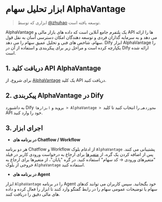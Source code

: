 # ابزار تحلیل سهام AlphaVantage

> ابزاری که توسط [@zhuhao](https://github.com/hwzhuhao) توسعه یافته است.

AlphaVantage یک پلتفرم جامع آنلاین است که داده های بازار مالی و API ها را ارائه می دهد و به سرمایه گذاران فردی و توسعه دهندگان امکان دسترسی آسان به نقل قول سهام، شاخص های فنی و تحلیل عمیق سهام را می دهد. Dify ابزار AlphaVantage را یکپارچه کرده است و مراحل زیر برای پیکربندی و استفاده از آن در Dify ارائه شده است.

## 1. دریافت کلید API AlphaVantage

برای شروع، از [AlphaVantage](https://www.alphavantage.co/support/#api-key) یک کلید API دریافت کنید.

## 2. پیکربندی AlphaVantage در Dify

به داشبورد Dify بروید و `ابزارها > AlphaVantage > مجوزدهی` را انتخاب کنید تا کلید API خود را وارد کنید.

## 3. اجرای ابزار

- **در برنامه های Chatflow / Workflow**

هر دو برنامه Chatflow و Workflow از ادغام بلوک `AlphaVantage` پشتیبانی می کنند. پس از اضافه کردن یک گره، از [متغیرها](https://docs.dify.ai/v/zh-hans/guides/workflow/variables) برای ارجاع به درخواست ورودی کاربر در فیلد "متغیرهای ورودی → کد سهام" استفاده کنید. در گره "پایان"، از متغیرها برای ارجاع به خروجی از بلوک `AlphaVantage` استفاده کنید.

- **در برنامه های Agent**

ابزار `AlphaVantage` را در برنامه Agent خود بگنجانید. سپس کاربران می توانند کدهای سهام یا توضیحات عمومی سهام را در رابط گفتگو وارد کنند تا ابزار را فعال کرده و داده های مالی دقیق را دریافت کنند.
